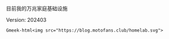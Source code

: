 目前我的万兆家庭基础设施

Version: 202403

`Gmeek-html<img src="https://blog.motofans.club/homelab.svg">`

<!-- ##{"timestamp":1616688000}## -->
<!-- ##{"custom_url":"my-infrastructure"}## -->